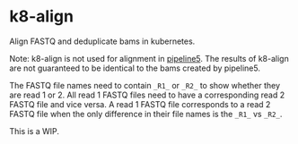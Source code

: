 # k8-align
Align FASTQ and deduplicate bams in kubernetes.

Note: k8-align is not used for alignment in [pipeline5](https://github.com/hartwigmedical/pipeline5). 
The results of k8-align are not guaranteed to be identical to the bams created by pipeline5.

The FASTQ file names need to contain `_R1_` or `_R2_` to show whether they are read 1 or 2. 
All read 1 FASTQ files need to have a corresponding read 2 FASTQ file and vice versa.
A read 1 FASTQ file corresponds to a read 2 FASTQ file when the only difference in their file names is the `_R1_` vs `_R2_`. 

This is a WIP.